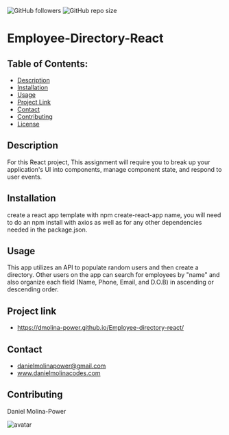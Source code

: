 ![GitHub followers](https://img.shields.io/github/followers/dmolina-power) 
![GitHub repo size](https://img.shields.io/github/repo-size/dmolina-power/Employee-directory-react) 
# Employee-Directory-React



## Table of Contents:
 * [Description](#description)
 * [Installation](#installation)
 * [Usage](#usage)
 * [Project Link](#projectLink)
 * [Contact](#email) 
 * [Contributing](#contributing)
 * [License](#license)



## Description
For this React project, This assignment will require you to break up your application's UI into components, manage component state, and respond to user events.



## Installation
 create a react app template with npm create-react-app name, you will need to do an npm install with axios as well as for any other dependencies needed in the package.json.



## Usage
This app utilizes an API to populate random users and then create a directory. Other users on the app can search for employees by "name" and also organize each field (Name, Phone, Email, and D.O.B) in ascending or descending order.



## Project link 
*  https://dmolina-power.github.io/Employee-directory-react/


## Contact
* danielmolinapower@gmail.com
* www.danielmolinacodes.com

## Contributing 
Daniel Molina-Power 


![avatar](https://images.weserv.nl/?url=avatars0.githubusercontent.com/u/62960620?v=4&h=300&w=300&fit=cover&mask=circle&maxage=7d)


